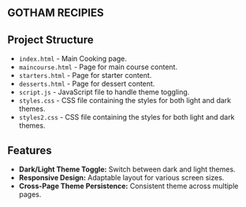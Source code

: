 ## GOTHAM RECIPIES

## Project Structure

- `index.html` - Main Cooking page.
- `maincourse.html` - Page for main course content.
- `starters.html` - Page for starter content.
- `desserts.html` - Page for dessert content.
- `script.js` - JavaScript file to handle theme toggling.
- `styles.css` - CSS file containing the styles for both light and dark themes.
- `styles2.css` - CSS file containing the styles for both light and dark themes.

## Features

- **Dark/Light Theme Toggle:** Switch between dark and light themes.
- **Responsive Design:** Adaptable layout for various screen sizes.
- **Cross-Page Theme Persistence:** Consistent theme across multiple pages.
